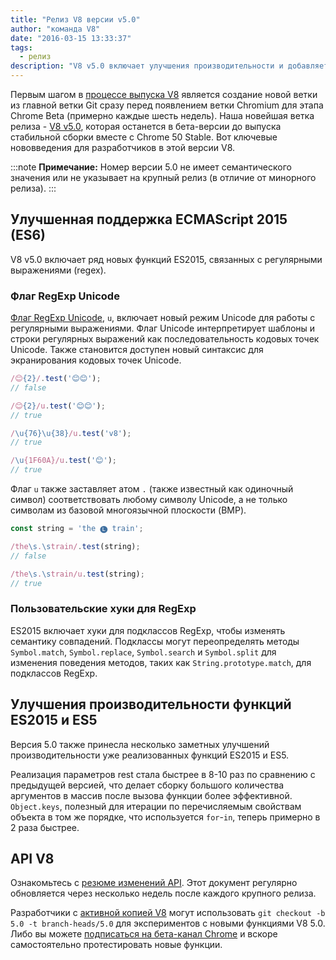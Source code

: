 ```yaml
---
title: "Релиз V8 версии v5.0"
author: "команда V8"
date: "2016-03-15 13:33:37"
tags: 
  - релиз
description: "V8 v5.0 включает улучшения производительности и добавляет поддержку нескольких новых функций языка ES2015."
---
```

Первым шагом в [процессе выпуска V8](/docs/release-process) является создание новой ветки из главной ветки Git сразу перед появлением ветки Chromium для этапа Chrome Beta (примерно каждые шесть недель). Наша новейшая ветка релиза - [V8 v5.0](https://chromium.googlesource.com/v8/v8.git/+log/branch-heads/5.0), которая останется в бета-версии до выпуска стабильной сборки вместе с Chrome 50 Stable. Вот ключевые нововведения для разработчиков в этой версии V8.

<!--truncate-->
:::note
**Примечание:** Номер версии 5.0 не имеет семантического значения или не указывает на крупный релиз (в отличие от минорного релиза).
:::

## Улучшенная поддержка ECMAScript 2015 (ES6)

V8 v5.0 включает ряд новых функций ES2015, связанных с регулярными выражениями (regex).

### Флаг RegExp Unicode

[Флаг RegExp Unicode](https://developer.mozilla.org/en-US/docs/Web/JavaScript/Reference/Global_Objects/RegExp#Parameters), `u`, включает новый режим Unicode для работы с регулярными выражениями. Флаг Unicode интерпретирует шаблоны и строки регулярных выражений как последовательность кодовых точек Unicode. Также становится доступен новый синтаксис для экранирования кодовых точек Unicode.

```js
/😊{2}/.test('😊😊');
// false

/😊{2}/u.test('😊😊');
// true

/\u{76}\u{38}/u.test('v8');
// true

/\u{1F60A}/u.test('😊');
// true
```

Флаг `u` также заставляет атом `.` (также известный как одиночный символ) соответствовать любому символу Unicode, а не только символам из базовой многоязычной плоскости (BMP).

```js
const string = 'the 🅛 train';

/the\s.\strain/.test(string);
// false

/the\s.\strain/u.test(string);
// true
```

### Пользовательские хуки для RegExp

ES2015 включает хуки для подклассов RegExp, чтобы изменять семантику совпадений. Подклассы могут переопределять методы `Symbol.match`, `Symbol.replace`, `Symbol.search` и `Symbol.split` для изменения поведения методов, таких как `String.prototype.match`, для подклассов RegExp.

## Улучшения производительности функций ES2015 и ES5

Версия 5.0 также принесла несколько заметных улучшений производительности уже реализованных функций ES2015 и ES5.

Реализация параметров rest стала быстрее в 8-10 раз по сравнению с предыдущей версией, что делает сборку большого количества аргументов в массив после вызова функции более эффективной. `Object.keys`, полезный для итерации по перечисляемым свойствам объекта в том же порядке, что используется `for`-`in`, теперь примерно в 2 раза быстрее.

## API V8

Ознакомьтесь с [резюме изменений API](https://docs.google.com/document/d/1g8JFi8T_oAE_7uAri7Njtig7fKaPDfotU6huOa1alds/edit). Этот документ регулярно обновляется через несколько недель после каждого крупного релиза.

Разработчики с [активной копией V8](https://v8.dev/docs/source-code#using-git) могут использовать `git checkout -b 5.0 -t branch-heads/5.0` для экспериментов с новыми функциями V8 5.0. Либо вы можете [подписаться на бета-канал Chrome](https://www.google.com/chrome/browser/beta.html) и вскоре самостоятельно протестировать новые функции.
